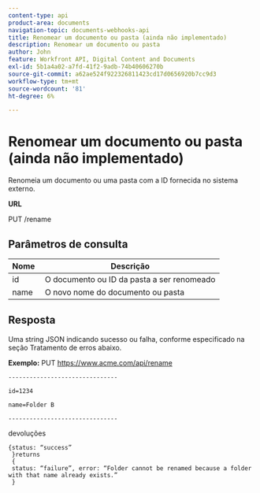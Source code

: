 ```yaml
---
content-type: api
product-area: documents
navigation-topic: documents-webhooks-api
title: Renomear um documento ou pasta (ainda não implementado)
description: Renomear um documento ou pasta
author: John
feature: Workfront API, Digital Content and Documents
exl-id: 5b1a4a02-a7fd-41f2-9adb-74b40606270b
source-git-commit: a62ae524f922326811423cd17d0656920b7cc9d3
workflow-type: tm+mt
source-wordcount: '81'
ht-degree: 6%

---
```



# Renomear um documento ou pasta (ainda não implementado)

Renomeia um documento ou uma pasta com a ID fornecida no sistema externo.

**URL**

PUT /rename

## Parâmetros de consulta

| Nome  | Descrição |
|---|---|
| id | O documento ou ID da pasta a ser renomeado |
| name  | O novo nome do documento ou pasta |


## Resposta

Uma string JSON indicando sucesso ou falha, conforme especificado na seção Tratamento de erros abaixo.

**Exemplo:** PUT https://www.acme.com/api/rename

```
-------------------------------

id=1234

name=Folder B ­­­­­­­­­­­­­­­­­­­­­­­­­­­­­­­­­­­­

-------------------------------
```

devoluções

```
{status: “success”
 }returns
 {
 status: “failure”, error: “Folder cannot be renamed because a folder with that name already exists.”
 }
```
